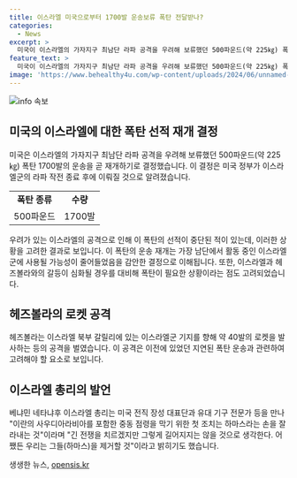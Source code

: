 ```yaml
---
title: 이스라엘 미국으로부터 1700발 운송보류 폭탄 전달받나?
categories:
  - News
excerpt: >
  미국이 이스라엘의 가자지구 최남단 라파 공격을 우려해 보류했던 500파운드(약 225㎏) 폭탄 1700발의 운송을 조만간 전달하기로 결정했다. 이 폭탄은 이스라엘군의 라파 작전 종료 후 전달될 예정이며, 미국 정부는 이를 이스라엘 지원의 일환으로 발표했다. 이와 관련해 미 정부는 2000파운드 폭탄 운송 재개를 검토 중이며, 이스라엘과 헤즈볼라의 갈등 확대 가능성에 대비해 폭탄이 필요한 상황이라고 강조했다. 이스라엘 총리는 미국 전직 장성 대표단과 만나 하마스를 제거할 것이라며 긴 전쟁을 예상했다.
feature_text: >
  미국이 이스라엘의 가자지구 최남단 라파 공격을 우려해 보류했던 500파운드(약 225㎏) 폭탄 1700발의 운송을 조만간 전달하기로 결정했다. 이 폭탄은 이스라엘군의 라파 작전 종료 후 전달될 예정이며, 미국 정부는 이를 이스라엘 지원의 일환으로 발표했다. 이와 관련해 미 정부는 2000파운드 폭탄 운송 재개를 검토 중이며, 이스라엘과 헤즈볼라의 갈등 확대 가능성에 대비해 폭탄이 필요한 상황이라고 강조했다. 이스라엘 총리는 미국 전직 장성 대표단과 만나 하마스를 제거할 것이라며 긴 전쟁을 예상했다.
image: 'https://www.behealthy4u.com/wp-content/uploads/2024/06/unnamed-file.png'
---
```


<p><img src="https://www.behealthy4u.com/wp-content/uploads/2024/06/unnamed-file.png" alt="info 속보" /></p>

<h2 data-ke-size="size26">미국의 이스라엘에 대한 폭탄 선적 재개 결정</h2>

<p data-ke-size="size16">미국은 이스라엘의 가자지구 최남단 라파 공격을 우려해 보류했던 500파운드(약 225㎏) 폭탄 1700발의 운송을 곧 재개하기로 결정했습니다. 이 결정은 미국 정부가 이스라엘군의 라파 작전 종료 후에 이뤄질 것으로 알려졌습니다.</p>

<table>
  <tr>
    <td style="text-align: center; height: 17px;"><b>폭탄 종류</b></td>
    <td style="text-align: center; height: 17px;"><b>수량</b></td>
  </tr>
  <tr>
    <td style="text-align: center; height: 17px;">500파운드</td>
    <td style="text-align: center; height: 17px;">1700발</td>
  </tr>
</table>

<p data-ke-size="size16">우려가 있는 이스라엘의 공격으로 인해 이 폭탄의 선적이 중단된 적이 있는데, 이러한 상황을 고려한 결과로 보입니다. 이 폭탄의 운송 재개는 가장 남단에서 활동 중인 이스라엘군에 사용될 가능성이 줄어들었음을 감안한 결정으로 이해됩니다. 또한, 이스라엘과 헤즈볼라와의 갈등이 심화될 경우를 대비해 폭탄이 필요한 상황이라는 점도 고려되었습니다.</p>

<h2 data-ke-size="size26">헤즈볼라의 로켓 공격</h2>

<p data-ke-size="size16">헤즈볼라는 이스라엘 북부 갈릴리에 있는 이스라엘군 기지를 향해 약 40발의 로켓을 발사하는 등의 공격을 벌였습니다. 이 공격은 이전에 있었던 지연된 폭탄 운송과 관련하여 고려해야 할 요소로 보입니다.</p>

<h2 data-ke-size="size26">이스라엘 총리의 발언</h2>

<p data-ke-size="size16">베냐민 네타냐후 이스라엘 총리는 미국 전직 장성 대표단과 유대 기구 전문가 등을 만나 "이란의 사우디아라비아를 포함한 중동 점령을 막기 위한 첫 조치는 하마스라는 손을 잘라내는 것"이라며 "긴 전쟁을 치르겠지만 그렇게 길어지지는 않을 것으로 생각한다. 어쨌든 우리는 그들(하마스)을 제거할 것"이라고 밝히기도 했습니다.</p>
생생한 뉴스, <a href="https://opensis.kr" rel="dofollow">opensis.kr</a>


